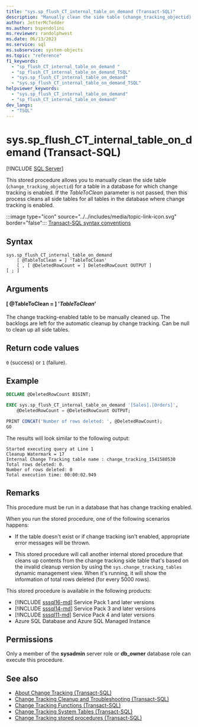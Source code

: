 ```yaml
---
title: "sys.sp_flush_CT_internal_table_on_demand (Transact-SQL)"
description: "Manually clean the side table (change_tracking_objectid) for a table in a database for which change tracking is enabled"
author: JetterMcTedder
ms.author: bspendolini
ms.reviewer: randolphwest
ms.date: 06/13/2023
ms.service: sql
ms.subservice: system-objects
ms.topic: "reference"
f1_keywords:
  - "sp_flush_CT_internal_table_on_demand "
  - "sp_flush_CT_internal_table_on_demand_TSQL"
  - "sys.sp_flush_CT_internal_table_on_demand"
  - "sys.sp_flush_CT_internal_table_on_demand_TSQL"
helpviewer_keywords:
  - "sys.sp_flush_CT_internal_table_on_demand"
  - "sp_flush_CT_internal_table_on_demand"
dev_langs:
  - "TSQL"
---
```

# sys.sp_flush_CT_internal_table_on_demand (Transact-SQL)

[!INCLUDE [SQL Server](../../includes/applies-to-version/sqlserver.md)]

This stored procedure allows you to manually clean the side table (`change_tracking_objectid`) for a table in a database for which change tracking is enabled. If the *TableToClean* parameter is not passed, then this process cleans all side tables for all tables in the database where change tracking is enabled.

:::image type="icon" source="../../includes/media/topic-link-icon.svg" border="false"::: [Transact-SQL syntax conventions](../../t-sql/language-elements/transact-sql-syntax-conventions-transact-sql.md)

## Syntax

```syntaxsql
sys.sp_flush_CT_internal_table_on_demand
    [ @TableToClean = ] 'TableToClean'
    [ , [ @DeletedRowCount = ] DeletedRowCount OUTPUT ]
[ ; ]
```

## Arguments

#### [ @TableToClean = ] '*TableToClean*'

The change tracking-enabled table to be manually cleaned up. The backlogs are left for the automatic cleanup by change tracking. Can be null to clean up all side tables.

## Return code values

`0` (success) or `1` (failure).

## Example

```sql
DECLARE @DeletedRowCount BIGINT;

EXEC sys.sp_flush_CT_internal_table_on_demand '[Sales].[Orders]',
    @DeletedRowCount = @DeletedRowCount OUTPUT;

PRINT CONCAT('Number of rows deleted: ', @DeletedRowCount);
GO
```

The results will look similar to the following output:

```output
Started executing query at Line 1
Cleanup Watermark = 17
Internal Change Tracking table name : change_tracking_1541580530
Total rows deleted: 0.
Number of rows deleted: 0
Total execution time: 00:00:02.949
```

## Remarks

This procedure must be run in a database that has change tracking enabled.

When you run the stored procedure, one of the following scenarios happens:

- If the table doesn't exist or if change tracking isn't enabled, appropriate error messages will be thrown.

- This stored procedure will call another internal stored procedure that cleans up contents from the change tracking side table that's based on the invalid cleanup version by using the `sys.change_tracking_tables` dynamic management view. When it's running, it will show the information of total rows deleted (for every 5000 rows).

This stored procedure is available in the following products:

- [!INCLUDE [sssql16-md](../../includes/sssql16-md.md)] Service Pack 1 and later versions
- [!INCLUDE [sssql14-md](../../includes/sssql14-md.md)] Service Pack 3 and later versions
- [!INCLUDE [sssql11-md](../../includes/sssql11-md.md)] Service Pack 4 and later versions
- Azure SQL Database and Azure SQL Managed Instance

## Permissions

Only a member of the **sysadmin** server role or **db_owner** database role can execute this procedure.

## See also

- [About Change Tracking (Transact-SQL)](../../relational-databases/track-changes/about-change-tracking-sql-server.md)
- [Change Tracking Cleanup and Troubleshooting (Transact-SQL)](../../relational-databases/track-changes/cleanup-and-troubleshoot-change-tracking-sql-server.md)
- [Change Tracking Functions (Transact-SQL)](../system-functions/change-tracking-functions-transact-sql.md)
- [Change Tracking System Tables (Transact-SQL)](../system-tables/change-tracking-tables-transact-sql.md)
- [Change Tracking stored procedures (Transact-SQL)](change-tracking-stored-procedures-transact-sql.md)
